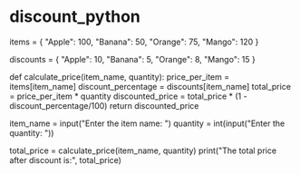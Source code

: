 # discount_python
items = {
    "Apple": 100,
    "Banana": 50,
    "Orange": 75,
    "Mango": 120
}

discounts = {
    "Apple": 10,
    "Banana": 5,
    "Orange": 8,
    "Mango": 15
}

def calculate_price(item_name, quantity):
    price_per_item = items[item_name]
    discount_percentage = discounts[item_name]
    total_price = price_per_item * quantity
    discounted_price = total_price * (1 - discount_percentage/100)
    return discounted_price

item_name = input("Enter the item name: ")
quantity = int(input("Enter the quantity: "))

total_price = calculate_price(item_name, quantity)
print("The total price after discount is:", total_price)
